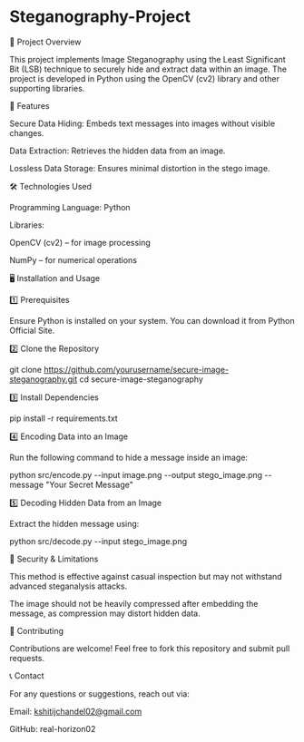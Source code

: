 # Steganography-Project

📌 Project Overview

This project implements Image Steganography using the Least Significant Bit (LSB) technique to securely hide and extract data within an image. The project is developed in Python using the OpenCV (cv2) library and other supporting libraries.

🚀 Features

Secure Data Hiding: Embeds text messages into images without visible changes.

Data Extraction: Retrieves the hidden data from an image.

Lossless Data Storage: Ensures minimal distortion in the stego image.

🛠️ Technologies Used

Programming Language: Python

Libraries:

OpenCV (cv2) – for image processing

NumPy – for numerical operations


🖥️ Installation and Usage

1️⃣ Prerequisites

Ensure Python is installed on your system. You can download it from Python Official Site.

2️⃣ Clone the Repository

 git clone https://github.com/yourusername/secure-image-steganography.git
 cd secure-image-steganography

3️⃣ Install Dependencies

 pip install -r requirements.txt

4️⃣ Encoding Data into an Image

Run the following command to hide a message inside an image:

 python src/encode.py --input image.png --output stego_image.png --message "Your Secret Message"

5️⃣ Decoding Hidden Data from an Image

Extract the hidden message using:

 python src/decode.py --input stego_image.png


🔐 Security & Limitations

This method is effective against casual inspection but may not withstand advanced steganalysis attacks.

The image should not be heavily compressed after embedding the message, as compression may distort hidden data.


🤝 Contributing

Contributions are welcome! Feel free to fork this repository and submit pull requests.

📞 Contact

For any questions or suggestions, reach out via:

Email: kshitijchandel02@gmail.com

GitHub: real-horizon02
